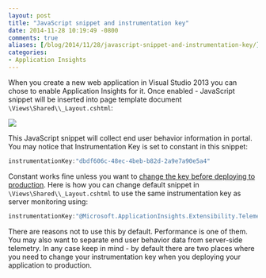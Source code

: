 ```yaml
---
layout: post
title: "JavaScript snippet and instrumentation key"
date: 2014-11-28 10:19:49 -0800
comments: true
aliases: [/blog/2014/11/28/javascript-snippet-and-instrumentation-key/]
categories: 
- Application Insights
---
```

When you create a new web application in Visual Studio 2013 you can chose to enable Application Insights for it. Once enabled - JavaScript snippet will be inserted into page template document ```\Views\Shared\\_Layout.cshtml```:

![](/images/2014-11-28-javascript-snippet-and-instrumentation-key/javascript-snippet-in-_layout-cshtml.png)

This JavaScript snippet will collect end user behavior information in portal. You may notice that Instrumentation Key is set to constant in this snippet:

``` csharp
instrumentationKey:"dbdf606c-48ec-4beb-b82d-2a9e7a90e5a4"
```
Constant works fine unless you want to [change the key before deploying to production](/2014/11/17/programmatically-set-instrumenttion-key/). Here is how you can change default snippet in ```\Views\Shared\\_Layout.cshtml``` to use the same instrumentation key as server monitoring using: 

``` csharp
instrumentationKey:"@Microsoft.ApplicationInsights.Extensibility.TelemetryConfiguration.Active.InstrumentationKey"
```
There are reasons not to use this by default. Performance is one of them. You may also want to separate end user behavior data from server-side telemetry. In any case keep in mind - by default there are two places where you need to change your instrumentation key when you deploying your application to production.